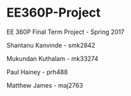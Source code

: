 # EE360P-Project
EE 360P Final Term Project - Spring 2017

Shantanu Kanvinde - smk2842

Mukundan Kuthalam - mk33274

Paul Hainey - prh488 

Matthew James - maj2763
